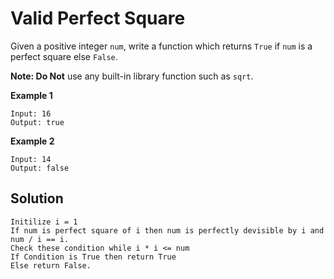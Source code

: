 # Valid Perfect Square

Given a positive integer `num`, write a function which returns `True` if `num` is a perfect square else `False`.

**Note: Do Not** use any built-in library function such as `sqrt`.

**Example 1**

```
Input: 16
Output: true
```

**Example 2**

```
Input: 14
Output: false
```

## Solution

```
Initilize i = 1
If num is perfect square of i then num is perfectly devisible by i and num / i == i.
Check these condition while i * i <= num
If Condition is True then return True
Else return False.
